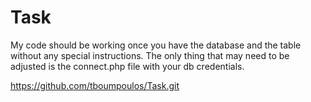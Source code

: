 # Task

My code should be working once you have the database and the table without any special instructions. 
The only thing that may need to be adjusted is the connect.php file with your db credentials.

https://github.com/tboumpoulos/Task.git
